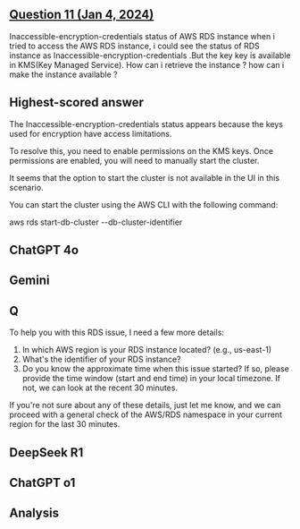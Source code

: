 ## [Question 11 (Jan 4, 2024)](https://stackoverflow.com/questions/77756208/inaccessible-encryption-credentials-status-of-aws-rds-instance)

Inaccessible-encryption-credentials status of AWS RDS instance
when i tried to access the AWS RDS instance, i could see the status of RDS instance as Inaccessible-encryption-credentials .But the key key is available in KMS(Key Managed Service). How can i retrieve the instance ?
how can i make the instance available ?


## Highest-scored answer 


The Inaccessible-encryption-credentials status appears because the keys used for encryption have access limitations.

To resolve this, you need to enable permissions on the KMS keys. Once permissions are enabled, you will need to manually start the cluster.

It seems that the option to start the cluster is not available in the UI in this scenario.

You can start the cluster using the AWS CLI with the following command:

aws rds start-db-cluster --db-cluster-identifier <cluster-identifier>



## ChatGPT 4o



## Gemini



## Q

To help you with this RDS issue, I need a few more details:

1. In which AWS region is your RDS instance located? (e.g., us-east-1)
2. What's the identifier of your RDS instance?
3. Do you know the approximate time when this issue started? If so, please provide the time window (start and end time) in your local timezone. If not, we can look at the recent 30 minutes.

If you're not sure about any of these details, just let me know, and we can proceed with a general check of the AWS/RDS namespace in your current region for the last 30 minutes.


## DeepSeek R1



## ChatGPT o1



## Analysis 

